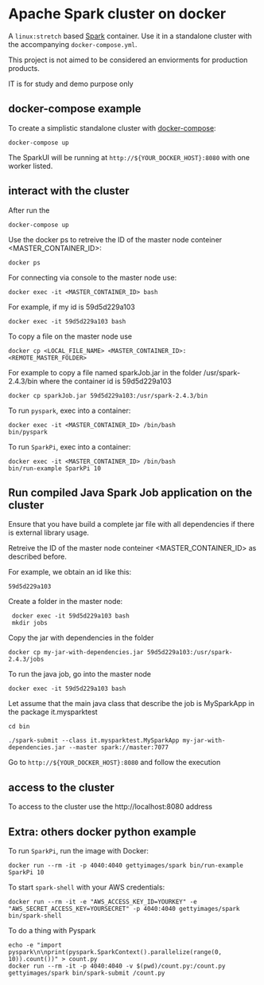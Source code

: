 
# Apache Spark cluster on docker

A `linux:stretch` based [Spark](http://spark.apache.org) container. 
Use it in a standalone cluster with the accompanying `docker-compose.yml`.

This project is not aimed to be considered an enviorments for production products. 

IT is for study and demo purpose only

## docker-compose example

To create a simplistic standalone cluster with [docker-compose](http://docs.docker.com/compose):

    docker-compose up

The SparkUI will be running at `http://${YOUR_DOCKER_HOST}:8080` with one worker listed. 

## interact with the cluster

After run the 

    docker-compose up

Use the docker ps to retreive the ID of the master node conteiner <MASTER_CONTAINER_ID>:

    docker ps

For connecting via console to the master node use:

    docker exec -it <MASTER_CONTAINER_ID> bash

For example, if my id is 59d5d229a103

    docker exec -it 59d5d229a103 bash

To copy a file on the master node use

    docker cp <LOCAL_FILE_NAME> <MASTER_CONTAINER_ID>:<REMOTE_MASTER_FOLDER>

For example to copy a file named sparkJob.jar in the folder /usr/spark-2.4.3/bin where the container id is 59d5d229a103

    docker cp sparkJob.jar 59d5d229a103:/usr/spark-2.4.3/bin

To run `pyspark`, exec into a container:

    docker exec -it <MASTER_CONTAINER_ID> /bin/bash
    bin/pyspark

To run `SparkPi`, exec into a container:

    docker exec -it <MASTER_CONTAINER_ID> /bin/bash
    bin/run-example SparkPi 10

## Run compiled Java Spark Job application on the cluster

Ensure that you have build a complete jar file with all dependencies if there is external library usage.

Retreive the ID of the master node conteiner <MASTER_CONTAINER_ID> as described before.

For example, we obtain an id like this:

    59d5d229a103

Create a folder in the master node:

     docker exec -it 59d5d229a103 bash
     mkdir jobs

Copy the jar with dependencies in the folder

    docker cp my-jar-with-dependencies.jar 59d5d229a103:/usr/spark-2.4.3/jobs  

To run the java job, go into the master node

    docker exec -it 59d5d229a103 bash

Let assume that the main java class that describe the job is MySparkApp in the package it.mysparktest

    cd bin

    ./spark-submit --class it.mysparktest.MySparkApp my-jar-with-dependencies.jar --master spark://master:7077

Go to `http://${YOUR_DOCKER_HOST}:8080` and follow the execution


## access to the cluster

To access to the cluster use the http://localhost:8080 address


## Extra: others docker python example

To run `SparkPi`, run the image with Docker:

    docker run --rm -it -p 4040:4040 gettyimages/spark bin/run-example SparkPi 10

To start `spark-shell` with your AWS credentials:

    docker run --rm -it -e "AWS_ACCESS_KEY_ID=YOURKEY" -e "AWS_SECRET_ACCESS_KEY=YOURSECRET" -p 4040:4040 gettyimages/spark bin/spark-shell

To do a thing with Pyspark

    echo -e "import pyspark\n\nprint(pyspark.SparkContext().parallelize(range(0, 10)).count())" > count.py
    docker run --rm -it -p 4040:4040 -v $(pwd)/count.py:/count.py gettyimages/spark bin/spark-submit /count.py



